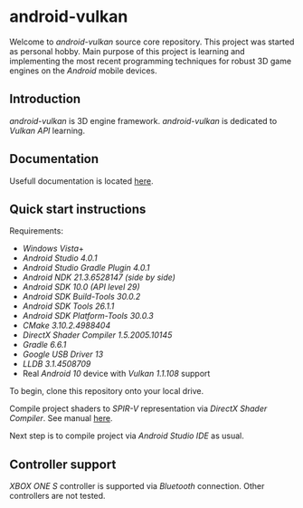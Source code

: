 # android-vulkan

Welcome to _android-vulkan_ source core repository. This project was started as personal hobby. Main purpose of this project is learning and implementing the most recent programming techniques for robust 3D game engines on the _Android_ mobile devices.

## Introduction

_android-vulkan_ is 3D engine framework. _android-vulkan_ is dedicated to _Vulkan API_ learning.

## Documentation

Usefull documentation is located [here](docs/documentation.md).

## Quick start instructions

Requirements:

* _Windows Vista_+
* _Android Studio 4.0.1_
* _Android Studio Gradle Plugin 4.0.1_
* _Android NDK 21.3.6528147 (side by side)_
* _Android SDK 10.0 (API level 29)_
* _Android SDK Build-Tools 30.0.2_
* _Android SDK Tools 26.1.1_
* _Android SDK Platform-Tools 30.0.3_
* _CMake 3.10.2.4988404_
* _DirectX Shader Compiler 1.5.2005.10145_
* _Gradle 6.6.1_
* _Google USB Driver 13_
* _LLDB 3.1.4508709_
* Real _Android 10_ device with _Vulkan 1.1.108_ support

To begin, clone this repository onto your local drive.

Compile project shaders to _SPIR-V_ representation via _DirectX Shader Compiler_. See manual [here](docs/shader-compilation.md).

Next step is to compile project via _Android Studio IDE_ as usual.

## Controller support

_XBOX ONE S_ controller is supported via _Bluetooth_ connection. Other controllers are not tested.

